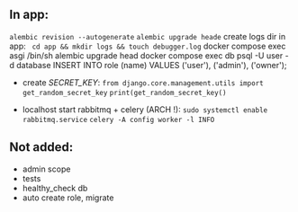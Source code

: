 ## In app:

```alembic revision --autogenerate```
```alembic upgrade heade```
create logs dir in app:
``` cd app && mkdir logs && touch debugger.log```
docker compose exec asgi /bin/sh
alembic upgrade head
docker compose exec db psql -U user -d database
INSERT INTO role (name) VALUES ('user'), ('admin'), ('owner');


- create *SECRET_KEY*:
```from django.core.management.utils import get_random_secret_key```
```print(get_random_secret_key()```

- localhost start rabbitmq + celery (ARCH !):
```sudo systemctl enable rabbitmq.service```
```celery -A config worker -l INFO ```

## Not added:
- admin scope
- tests
- healthy_check db
- auto create role, migrate
